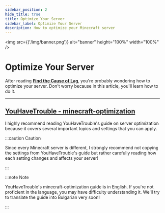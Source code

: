 ```yaml
---
sidebar_position: 2
hide_title: true
title: Optimize Your Server
sidebar_label: Optimize Your Server
description: How to optimize your Minecraft server
---
```


<img src={('/img/banner.png')} alt="banner" height="100%" width="100%" />

<div class="text--center">
<h1>Optimize Your Server</h1>
</div>

After reading **[Find the Cause of Lag](find-cause.md)**, you're probably wondering how to optimize your server. Don't worry because in this article, you'll learn how to do it.

---

## [YouHaveTrouble - minecraft-optimization](https://github.com/YouHaveTrouble/minecraft-optimization)
I highly recommend reading YouHaveTrouble's guide on server optimization because it covers several important topics and settings that you can apply.

:::caution Caution

Since every Minecraft server is different, I strongly recommend not copying the settings from YouHaveTrouble's guide but rather carefully reading how each setting changes and affects your server!

:::

:::note Note

YouHaveTrouble's minecraft-optimization guide is in English. If you're not proficient in the language, you may have difficulty understanding it. We'll try to translate the guide into Bulgarian very soon!

:::
